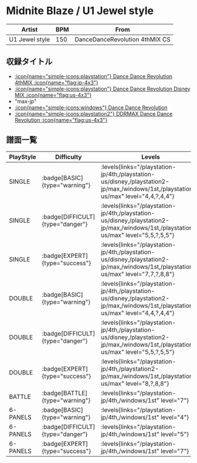 # Midnite Blaze / U1 Jewel style

|Artist|BPM|From|
|------|---|----|
|U1 Jewel style|150|DanceDanceRevolution 4thMIX CS|

## 収録タイトル

- [:icon{name="simple-icons:playstation"} Dance Dance Revolution 4thMIX :icon{name="flag:jp-4x3"}](/playstation-jp/4th)
- [:icon{name="simple-icons:playstation"} Dance Dance Revolution Disney MIX :icon{name="flag:us-4x3"}](/playstation-us/disney)
- "max-jp"
- [:icon{name="simple-icons:windows"} Dance Dance Revolution](/windows/1st)
- [:icon{name="simple-icons:playstation2"} DDRMAX Dance Dance Revolution :icon{name="flag:us-4x3"}](/playstation2-us/max)

## 譜面一覧

|PlayStyle|Difficulty|Levels|Notes|Movie|
|---------|----------|------|-----|-----|
|SINGLE| :badge[BASIC]{type="warning"}| :levels{links="/playstation-jp/4th,/playstation-us/disney,/playstation2-jp/max,/windows/1st,/playstation2-us/max" level="4,4,?,4,4"}|176/0||
|SINGLE| :badge[DIFFICULT]{type="danger"}| :levels{links="/playstation-jp/4th,/playstation-us/disney,/playstation2-jp/max,/windows/1st,/playstation2-us/max" level="5,5,?,5,5"}|196/0||
|SINGLE| :badge[EXPERT]{type="success"}| :levels{links="/playstation-jp/4th,/playstation-us/disney,/playstation2-jp/max,/windows/1st,/playstation2-us/max" level="7,7,?,8,8"}|333/0||
|DOUBLE| :badge[BASIC]{type="warning"}| :levels{links="/playstation-jp/4th,/playstation-us/disney,/playstation2-jp/max,/windows/1st,/playstation2-us/max" level="4,4,?,4,4"}|178/0||
|DOUBLE| :badge[DIFFICULT]{type="danger"}| :levels{links="/playstation-jp/4th,/playstation-us/disney,/playstation2-jp/max,/windows/1st,/playstation2-us/max" level="5,5,?,5,5"}|224/0||
|DOUBLE| :badge[EXPERT]{type="success"}| :levels{links="/playstation-jp/4th,/playstation2-jp/max,/windows/1st,/playstation2-us/max" level="8,?,8,8"}|334/0||
|BATTLE| :badge[BATTLE]{type="warning"}| :levels{links="/playstation-jp/4th,/windows/1st" level="7"}|||
|6-PANELS| :badge[BASIC]{type="warning"}| :levels{links="/playstation-jp/4th,/windows/1st" level="4"}|176/0||
|6-PANELS| :badge[DIFFICULT]{type="danger"}| :levels{links="/playstation-jp/4th,/windows/1st" level="5"}|196/0||
|6-PANELS| :badge[EXPERT]{type="success"}| :levels{links="/playstation-jp/4th,/windows/1st" level="7"}|332/0||

